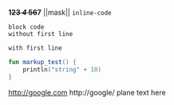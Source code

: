 __1~~2**3 _4_ 5**6~~7__
||mask||
`inline-code`
```
block code 
without first line
```
```block code 
with first line
```
```kotlin
fun markup_test() {
    println("string" + 10)
}
```

http://google.com
http://google/
plane text here